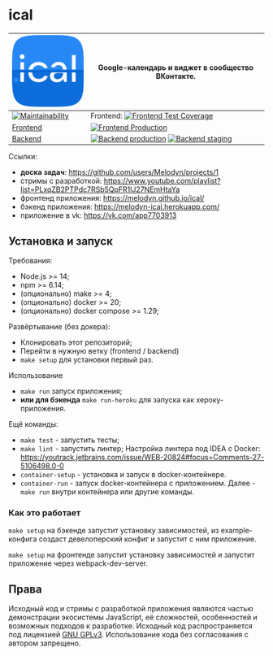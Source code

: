 # ical

|![логотип](logo.png)|Google-календарь и виджет в сообщество ВКонтакте.
|---|---|
|[![Maintainability](https://api.codeclimate.com/v1/badges/e23f92e76fd6a091df61/maintainability)](https://codeclimate.com/github/Melodyn/iCal/maintainability)|Frontend: [![Frontend Test Coverage](https://api.codeclimate.com/v1/badges/e23f92e76fd6a091df61/test_coverage)](https://codeclimate.com/github/Melodyn/iCal/test_coverage)
|[Frontend](https://github.com/Melodyn/ical/tree/frontend)|[![Frontend Production](../../actions/workflows/frontend.yml/badge.svg?branch=frontend)](../../actions/workflows/frontend.yml?query=workflow%3A"Frontend+Production")
|[Backend](https://github.com/Melodyn/ical/tree/backend)|[![Backend production](../../workflows/Production%20CI/badge.svg)](../../actions?query=workflow%3A"Production+CI") [![Backend staging](../../workflows/Staging%20CI/badge.svg)](../../actions?query=workflow%3A"Staging+CI")


Ссылки:
* **доска задач**: https://github.com/users/Melodyn/projects/1
* стримы с разработкой: https://www.youtube.com/playlist?list=PLxqZB2PTPdc7RSb5QpFR1lJ27NEmHtaYa
* фронтенд приложения: https://melodyn.github.io/ical/
* бэкенд приложения: https://melodyn-ical.herokuapp.com/
* приложение в vk: https://vk.com/app7703913

## Установка и запуск

Требования:
* Node.js >= 14;
* npm >= 6.14;
* (опционально) make >= 4;
* (опционально) docker >= 20;
* (опционально) docker compose >= 1.29;

Развёртывание (без докера):
* Клонировать этот репозиторий;
* Перейти в нужную ветку (frontend / backend)
* `make setup` для установки первый раз.

Использование
* `make run` запуск приложения;
* **или для бэкенда** `make run-heroku` для запуска как хероку-приложения.

Ещё команды:
* `make test` - запустить тесты;
* `make lint` - запустить линтер; Настройка линтера под IDEA с Docker: https://youtrack.jetbrains.com/issue/WEB-20824#focus=Comments-27-5106498.0-0
* `container-setup` - установка и запуск в docker-контейнере.
* `container-run` - запуск docker-контейнера с приложением. Далее - `make run` внутри контейнера или другие команды.


### Как это работает

`make setup` на бэкенде запустит установку зависимостей, из example-конфига создаст девелоперский конфиг и запустит с ним приложение.

`make setup` на фронтенде запустит установку зависимостей и запустит приложение через webpack-dev-server.


## Права

Исходный код и стримы с разработкой приложения являются частью демонстрации экосистемы JavaScript, её сложностей, особенностей и возможных подходов к разработке. Исходный код распространяется под лицензией [GNU GPLv3](./LICENSE.txt). Использование кода без согласования с автором запрещено. 
